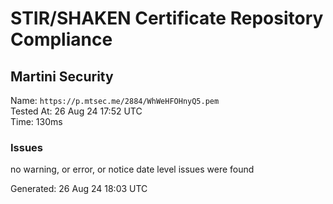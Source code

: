 # STIR/SHAKEN Certificate Repository Compliance

## Martini Security

Name: `https://p.mtsec.me/2884/WhWeHFOHnyQ5.pem`\
Tested At: 26 Aug 24 17:52 UTC\
Time: 130ms

### Issues

no warning, or error, or notice date level issues were found

Generated: 26 Aug 24 18:03 UTC